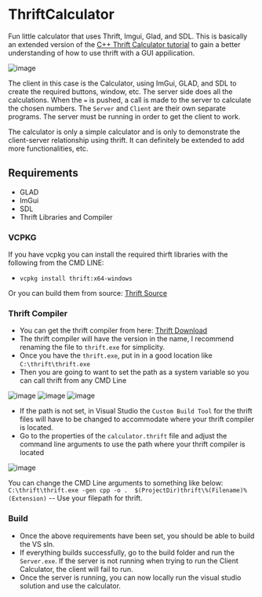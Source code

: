 # ThriftCalculator
Fun little calculator that uses Thrift, Imgui, Glad, and SDL. 
This is basically an extended version of the [C++ Thrift Calculator tutorial](https://thrift.apache.org/tutorial/cpp.html) to gain a better understanding of how to use thrift with a GUI appilication.

![image](https://github.com/dwjclark11/ThriftCalculator/assets/63356975/85fc21de-ab2e-457d-ad2d-8ee180968524)


The client in this case is the Calculator, using ImGui, GLAD, and SDL to create the required buttons, window, etc. The server side does all the calculations. 
When the ```=``` is pushed, a call is made to the server to calculate the chosen numbers. The ```Server``` and ```Client``` are their own separate programs. 
The server must be running in order to get the client to work. 

The calculator is only a simple calculator and is only to demonstrate the client-server relationship using thrift. It can definitely be extended to add more functionalities, etc.


## Requirements
* GLAD
* ImGui
* SDL
* Thrift Libraries and Compiler

### VCPKG
If you have vcpkg you can install the required thirft libraries with the following from the CMD LINE:

* ```vcpkg install thrift:x64-windows```

Or you can build them from source: [Thrift Source](https://github.com/apache/thrift/releases)

### Thrift Compiler
* You can get the thrift compiler from here: [Thrift Download](https://thrift.apache.org/download)
* The thrift compiler will have the version in the name, I recommend renaming the file to ```thrift.exe``` for simplicity.
* Once you have the ```thrift.exe```, put in in a good location like ```C:\thrift\thrift.exe```
* Then you are going to want to set the path as a system variable so you can call thrift from any CMD Line

![image](https://github.com/dwjclark11/ThriftCalculator/assets/63356975/aada7099-5103-43ab-b726-a30cf15f02fc)
![image](https://github.com/dwjclark11/ThriftCalculator/assets/63356975/a681cf0f-1b82-4c84-9e24-d3ad1710de43)
![image](https://github.com/dwjclark11/ThriftCalculator/assets/63356975/b2db280c-d32c-4d1b-bc44-ea72e255ce05)

* If the path is not set, in Visual Studio the ```Custom Build Tool``` for the thrift files will have to be changed to accommodate where your thrift compiler is located.
* Go to the properties of the ```calculator.thrift``` file and adjust the command line arguments to use the path where your thrift compiler is located

![image](https://github.com/dwjclark11/ThriftCalculator/assets/63356975/30633bc2-0b1e-4c58-8ddd-9bba7966d05d)

You can change the CMD Line arguments to something like below:
```C:\thrift\thrift.exe -gen cpp -o .  $(ProjectDir)thrift\%(Filename)%(Extension)``` -- Use your filepath for thrift.

### Build
* Once the above requirements have been set, you should be able to build the VS sln.
* If everything builds successfully, go to the build folder and run the ```Server.exe```. If the server is not running when trying to run the Client Calculator, the client will fail to run.
* Once the server is running, you can now locally run the visual studio solution and use the calculator.
